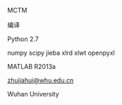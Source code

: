 MCTM

编译

Python 2.7

numpy  scipy  jieba  xlrd  xlwt  openpyxl


MATLAB R2013a



zhujiahui@whu.edu.cn


Wuhan University
